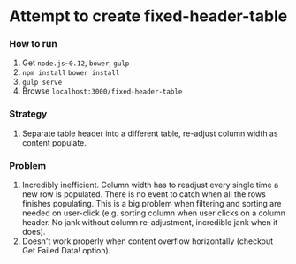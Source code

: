 Attempt to create fixed-header-table
=======================

### How to run

1. Get `node.js~0.12`, `bower`, `gulp`
1. `npm install` `bower install`
1. `gulp serve`
1. Browse `localhost:3000/fixed-header-table`

### Strategy

1. Separate table header into a different table, re-adjust column width as content populate.

### Problem

1. Incredibly inefficient. Column width has to readjust every single time a new row is populated. There is no event to catch when all the rows finishes populating. This is a big problem when filtering and sorting are needed on user-click (e.g. sorting column when user clicks on a column header. No jank without column re-adjustment, incredible jank when it does).
1. Doesn't work properly when content overflow horizontally (checkout Get Failed Data! option).
